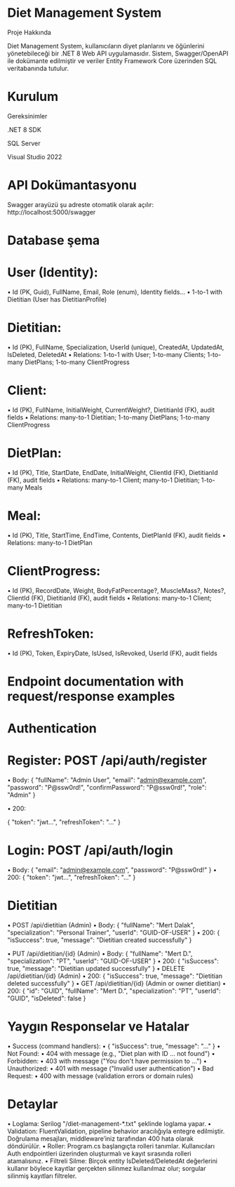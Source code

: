 # Diet Management System

Proje Hakkında

Diet Management System, kullanıcıların diyet planlarını ve öğünlerini yönetebileceği bir .NET 8 Web API uygulamasıdır.
Sistem, Swagger/OpenAPI ile dokümante edilmiştir ve veriler Entity Framework Core üzerinden SQL veritabanında tutulur.

# Kurulum
Gereksinimler

.NET 8 SDK

SQL Server 

Visual Studio 2022

# API Dokümantasyonu

Swagger arayüzü şu adreste otomatik olarak açılır: http://localhost:5000/swagger

# Database şema 

# User (Identity):
•	Id (PK, Guid), FullName, Email, Role (enum), Identity fields...
•	1-to-1 with Dietitian (User has DietitianProfile)
# Dietitian:
•	Id (PK), FullName, Specialization, UserId (unique), CreatedAt, UpdatedAt, IsDeleted, DeletedAt
•	Relations: 1-to-1 with User; 1-to-many Clients; 1-to-many DietPlans; 1-to-many ClientProgress
# Client:
•	Id (PK), FullName, InitialWeight, CurrentWeight?, DietitianId (FK), audit fields
•	Relations: many-to-1 Dietitian; 1-to-many DietPlans; 1-to-many ClientProgress
# DietPlan:
•	Id (PK), Title, StartDate, EndDate, InitialWeight, ClientId (FK), DietitianId (FK), audit fields
•	Relations: many-to-1 Client; many-to-1 Dietitian; 1-to-many Meals
# Meal:
•	Id (PK), Title, StartTime, EndTime, Contents, DietPlanId (FK), audit fields
•	Relations: many-to-1 DietPlan
# ClientProgress:
•	Id (PK), RecordDate, Weight, BodyFatPercentage?, MuscleMass?, Notes?, ClientId (FK), DietitianId (FK), audit fields
•	Relations: many-to-1 Client; many-to-1 Dietitian
# RefreshToken:
•	Id (PK), Token, ExpiryDate, IsUsed, IsRevoked, UserId (FK), audit fields

# Endpoint documentation with request/response examples
# Authentication
# Register: POST /api/auth/register
•	Body:
    {
      "fullName": "Admin User",
      "email": "admin@example.com",
      "password": "P@ssw0rd!",
      "confirmPassword": "P@ssw0rd!",
      "role": "Admin"
    }

  •	200:

  { "token": "jwt...", "refreshToken": "..." }

# Login: POST /api/auth/login
•	Body:
  { "email": "admin@example.com", "password": "P@ssw0rd!" }
  •	200:
  { "token": "jwt...", "refreshToken": "..." }
# Dietitian 
•	POST /api/dietitian (Admin)
  •	Body:
  { "fullName": "Mert Dalak", "specialization": "Personal Trainer", "userId": "GUID-OF-USER" }
  •	200:
  { "isSuccess": true, "message": "Dietitian created successfully" }
  
•	PUT /api/dietitian/{id} (Admin)
  •	Body:
  { "fullName": "Mert D.", "specialization": "PT", "userId": "GUID-OF-USER" }
  •	200:
  { "isSuccess": true, "message": "Dietitian updated successfully" }
•	DELETE /api/dietitian/{id} (Admin)
  •	200:
  { "isSuccess": true, "message": "Dietitian deleted successfully" }
•	GET /api/dietitian/{id} (Admin or owner dietitian)
  •	200:
  { "id": "GUID", "fullName": "Mert D.", "specialization": "PT", "userId": "GUID", "isDeleted": false }


# Yaygın Responselar ve Hatalar

•	Success (command handlers):
•	{ "isSuccess": true, "message": "..." }
•	Not Found:
•	404 with message (e.g., "Diet plan with ID ... not found")
•	Forbidden:
•	403 with message ("You don't have permission to ...")
•	Unauthorized:
•	401 with message ("Invalid user authentication")
•	Bad Request:
•	400 with message (validation errors or domain rules)

# Detaylar
•	Loglama: Serilog "/diet-management-*.txt" şeklinde loglama yapar.
•	Validation: FluentValidation, pipeline behavior aracılığıyla entegre edilmiştir. Doğrulama mesajları, middleware’iniz tarafından 400 hata olarak döndürülür.
•	Roller: Program.cs başlangıçta rolleri tanımlar. Kullanıcıları Auth endpointleri üzerinden oluşturmalı ve kayıt sırasında rolleri atamalısınız.
•	Filtreli Silme: Birçok entity IsDeleted/DeletedAt değerlerini kullanır böylece kayıtlar gerçekten silinmez kullanılmaz olur; sorgular silinmiş kayıtları filtreler.
  

  

  
